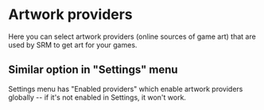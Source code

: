 # Artwork providers

Here you can select artwork providers (online sources of game art) that are used by SRM to get art for your games.

## Similar option in "Settings" menu

Settings menu has "Enabled providers" which enable artwork providers globally -- if it's not enabled in Settings, it won't work.

